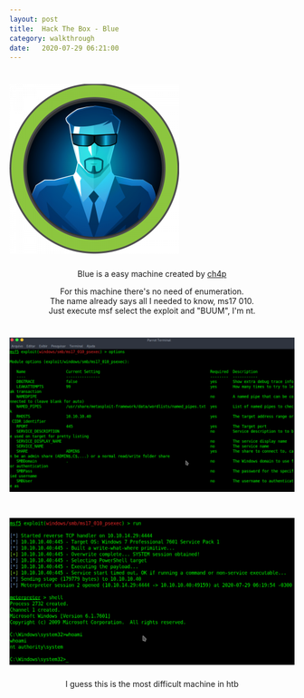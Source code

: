 ```yaml
---
layout: post
title:  Hack The Box - Blue
category: walkthrough
date:   2020-07-29 06:21:00
---
```


# ![blue](/assets/img/blue/blue.png)  
  
  
  
<p align="center">Blue is a easy machine created by <a href="https://www.hackthebox.eu/home/users/profile/1">ch4p</a></p>  
  
<center>For this machine there's no need of enumeration.</center>  
<center>The name already says all I needed to know, ms17 010.</center>  
<center>Just execute msf select the exploit and "BUUM", I'm nt.</center>  
  
# ![exploit](/assets/img/blue/blue1.png)  
# ![root](/assets/img/blue/blue2.png)  
  
<center> I guess this is the most difficult machine in htb</center>  
